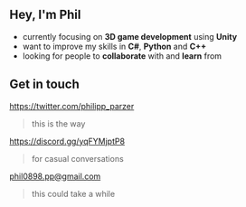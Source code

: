 ## Hey, I'm Phil
- currently focusing on **3D game development** using **Unity**
- want to improve my skills in **C#**, **Python** and **C++**
- looking for people to **collaborate** with and **learn** from
 
                
## Get in touch
 https://twitter.com/philipp_parzer
 > this is the way
 
 https://discord.gg/yqFYMjptP8 
 > for casual conversations
 
 phil0898.pp@gmail.com  
 > this could take a while
<!---
philparzer/philparzer is a ✨ special ✨ repository because its `README.md` (this file) appears on your GitHub profile.
You can click the Preview link to take a look at your changes.
--->
